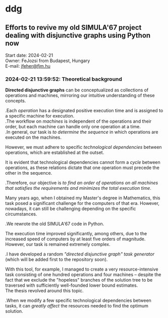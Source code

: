
# ddg

## Efforts to revive my old SIMULA'67 project dealing with disjunctive graphs using Python now

Start date: 2024-02-21  
Owner: FeJozsi from Budapest, Hungary  
E-mail: <jfeher@fjm.hu>  

### 2024-02-21 13:59:52: Theoretical background

**Directed disjunctive graphs** can be conceptualized as collections of operations and machines,
mirroring our intuitive understanding of these concepts.

.Each *operation* has a designated positive execution time and is assigned
to a specific machine for execution.  
.The workflow on *machines* is independent of the operations and their order,
but each machine can handle only one operation at a time.  
.In general, our task is *to determine the sequence* in which operations are executed
on the machines.

However, we must adhere to specific *technological dependencies* between
operations, which are established at the outset.  

It is evident that technological dependencies cannot form a *cycle* between operations,
as these relations dictate that one operation must precede the other in the sequence.

.Therefore, our objective is *to find an order of operations on all machines that
satisfies the requirements and minimizes the total execution time*.

Many years ago, when I obtained my Master's degree in Mathematics, this task
posed a significant challenge for the computers of that era. However, nowadays,
it can still be challenging depending on the specific circumstances.

.We rewrote the old SIMULA'67 code in Python.

The execution time improved significantly, among others, due to the
increased speed of computers by at least five orders of magnitude.
However, our task is remained extremely complex.

.I have developed a random *"directed disjunctive graph" task generator*
(which will be added first to the repository soon).

With this tool, for example, I managed to create a very resource-intensive
task consisting of one hundred operations and four machines – despite the fact
that we exclude the "hopeless" branches of the solution tree to be traversed
with sufficiently well-founded lower bound estimates.  
The thesis revolved around this topic.

.When we modify a few specific technological dependencies between tasks,
it can *greatly affect* the resources needed to find the optimum solution.
